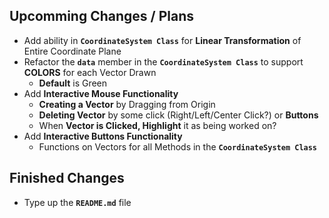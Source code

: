 ## Upcomming Changes / Plans

- Add ability in **`CoordinateSystem Class`** for **Linear Transformation** of Entire Coordinate Plane
- Refactor the **`data`** member in the **`CoordinateSystem Class`** to support **COLORS** for each Vector Drawn
    - **Default** is Green
- Add **Interactive Mouse Functionality**
    - **Creating a Vector** by Dragging from Origin
    - **Deleting Vector** by some click (Right/Left/Center Click?) or **Buttons**
    - When **Vector is Clicked, Highlight** it as being worked on?
- Add **Interactive Buttons Functionality**
    - Functions on Vectors for all Methods in the **`CoordinateSystem Class`**

## Finished Changes
- Type up the **`README.md`** file